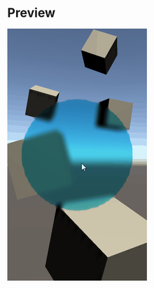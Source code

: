 # Preview
![](https://raw.githubusercontent.com/vavilichev/MyUnityShaders/main/Assets/VavilichevGD/Shaders/MaskedUIBlur/UIMaskedBlur.gif)
